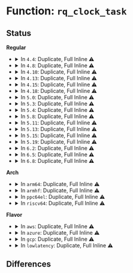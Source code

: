 # Function: <code>rq_clock_task</code>

## Status
<b>Regular</b>
<ul>
<li>
<details>
<summary>In <code>4.4</code>: Duplicate, Full Inline ⚠️</summary>

**Collision:** Static Duplication

**Inline:** Full

**Transformation:** False

**Instances:**

```
In kernel/sched/fair.c (0)
Location: kernel/sched/sched.h:721
Inline: True
```
```
In kernel/sched/rt.c (0)
Location: kernel/sched/sched.h:721
Inline: True
```
```
In kernel/sched/deadline.c (0)
Location: kernel/sched/sched.h:721
Inline: True
```
```
In kernel/sched/stop_task.c (0)
Location: kernel/sched/sched.h:721
Inline: True
```
</details>
</li>
<li>
<details>
<summary>In <code>4.8</code>: Duplicate, Full Inline ⚠️</summary>

**Collision:** Static Duplication

**Inline:** Full

**Transformation:** False

**Instances:**

```
In kernel/sched/fair.c (0)
Location: kernel/sched/sched.h:745
Inline: True
```
```
In kernel/sched/rt.c (0)
Location: kernel/sched/sched.h:745
Inline: True
```
```
In kernel/sched/deadline.c (0)
Location: kernel/sched/sched.h:745
Inline: True
```
```
In kernel/sched/stop_task.c (0)
Location: kernel/sched/sched.h:745
Inline: True
```
</details>
</li>
<li>
<details>
<summary>In <code>4.10</code>: Duplicate, Full Inline ⚠️</summary>

**Collision:** Static Duplication

**Inline:** Full

**Transformation:** False

**Instances:**

```
In kernel/sched/fair.c (0)
Location: kernel/sched/sched.h:777
Inline: True
```
```
In kernel/sched/rt.c (0)
Location: kernel/sched/sched.h:777
Inline: True
```
```
In kernel/sched/deadline.c (0)
Location: kernel/sched/sched.h:777
Inline: True
```
```
In kernel/sched/stop_task.c (0)
Location: kernel/sched/sched.h:777
Inline: True
```
</details>
</li>
<li>
<details>
<summary>In <code>4.13</code>: Duplicate, Full Inline ⚠️</summary>

**Collision:** Static Duplication

**Inline:** Full

**Transformation:** False

**Instances:**

```
In kernel/sched/fair.c (ffffffff810c2584)
Location: kernel/sched/sched.h:888
Inline: True
Inline callers:
  - kernel/sched/fair.c:sched_group_set_shares
  - kernel/sched/fair.c:online_fair_sched_group
  - kernel/sched/fair.c:task_tick_fair
  - kernel/sched/fair.c:update_blocked_averages
  - kernel/sched/fair.c:dequeue_task_fair
  - kernel/sched/fair.c:enqueue_task_fair
  - kernel/sched/fair.c:tg_throttle_down
  - kernel/sched/fair.c:tg_unthrottle_up
  - kernel/sched/fair.c:set_next_entity
  - kernel/sched/fair.c:update_curr
  - kernel/sched/fair.c:post_init_entity_util_avg
```
```
In kernel/sched/rt.c (ffffffff810c460e)
Location: kernel/sched/sched.h:888
Inline: True
Inline callers:
  - kernel/sched/rt.c:set_curr_task_rt
  - kernel/sched/rt.c:pick_next_task_rt
  - kernel/sched/rt.c:update_curr_rt
  - kernel/sched/rt.c:update_curr_rt
```
```
In kernel/sched/deadline.c (ffffffff810c6b71)
Location: kernel/sched/sched.h:888
Inline: True
Inline callers:
  - kernel/sched/deadline.c:set_curr_task_dl
  - kernel/sched/deadline.c:pick_next_task_dl
  - kernel/sched/deadline.c:update_curr_dl
  - kernel/sched/deadline.c:update_curr_dl
```
```
In kernel/sched/stop_task.c (ffffffff810cd84c)
Location: kernel/sched/sched.h:888
Inline: True
Inline callers:
  - kernel/sched/stop_task.c:set_curr_task_stop
  - kernel/sched/stop_task.c:put_prev_task_stop
  - kernel/sched/stop_task.c:put_prev_task_stop
  - kernel/sched/stop_task.c:pick_next_task_stop
```
</details>
</li>
<li>
<details>
<summary>In <code>4.15</code>: Duplicate, Full Inline ⚠️</summary>

**Collision:** Static Duplication

**Inline:** Full

**Transformation:** False

**Instances:**

```
In kernel/sched/fair.c (ffffffff810c9bf2)
Location: kernel/sched/sched.h:902
Inline: True
Inline callers:
  - kernel/sched/fair.c:sched_group_set_shares
  - kernel/sched/fair.c:online_fair_sched_group
  - kernel/sched/fair.c:update_blocked_averages
  - kernel/sched/fair.c:dequeue_task_fair
  - kernel/sched/fair.c:enqueue_task_fair
  - kernel/sched/fair.c:tg_throttle_down
  - kernel/sched/fair.c:tg_unthrottle_up
  - kernel/sched/fair.c:set_next_entity
  - kernel/sched/fair.c:update_curr
  - kernel/sched/fair.c:post_init_entity_util_avg
```
```
In kernel/sched/rt.c (ffffffff810cbcae)
Location: kernel/sched/sched.h:902
Inline: True
Inline callers:
  - kernel/sched/rt.c:set_curr_task_rt
  - kernel/sched/rt.c:pick_next_task_rt
  - kernel/sched/rt.c:update_curr_rt
  - kernel/sched/rt.c:update_curr_rt
```
```
In kernel/sched/deadline.c (ffffffff810ce3b1)
Location: kernel/sched/sched.h:902
Inline: True
Inline callers:
  - kernel/sched/deadline.c:set_curr_task_dl
  - kernel/sched/deadline.c:pick_next_task_dl
  - kernel/sched/deadline.c:update_curr_dl
  - kernel/sched/deadline.c:update_curr_dl
```
```
In kernel/sched/stop_task.c (ffffffff810d509c)
Location: kernel/sched/sched.h:902
Inline: True
Inline callers:
  - kernel/sched/stop_task.c:set_curr_task_stop
  - kernel/sched/stop_task.c:put_prev_task_stop
  - kernel/sched/stop_task.c:put_prev_task_stop
  - kernel/sched/stop_task.c:pick_next_task_stop
```
</details>
</li>
<li>
<details>
<summary>In <code>4.18</code>: Duplicate, Full Inline ⚠️</summary>

**Collision:** Static Duplication

**Inline:** Full

**Transformation:** False

**Instances:**

```
In kernel/sched/fair.c (ffffffff810d1c1a)
Location: kernel/sched/sched.h:978
Inline: True
Inline callers:
  - kernel/sched/fair.c:sched_group_set_shares
  - kernel/sched/fair.c:online_fair_sched_group
  - kernel/sched/fair.c:detach_entity_cfs_rq
  - kernel/sched/fair.c:task_tick_fair
  - kernel/sched/fair.c:update_blocked_averages
  - kernel/sched/fair.c:enqueue_task_fair
  - kernel/sched/fair.c:tg_throttle_down
  - kernel/sched/fair.c:tg_unthrottle_up
  - kernel/sched/fair.c:set_next_entity
  - kernel/sched/fair.c:update_curr
  - kernel/sched/fair.c:post_init_entity_util_avg
```
```
In kernel/sched/rt.c (ffffffff810d2bef)
Location: kernel/sched/sched.h:978
Inline: True
Inline callers:
  - kernel/sched/rt.c:set_curr_task_rt
  - kernel/sched/rt.c:pick_next_task_rt
  - kernel/sched/rt.c:update_curr_rt
```
```
In kernel/sched/deadline.c (ffffffff810d55af)
Location: kernel/sched/sched.h:978
Inline: True
Inline callers:
  - kernel/sched/deadline.c:set_curr_task_dl
  - kernel/sched/deadline.c:pick_next_task_dl
  - kernel/sched/deadline.c:update_curr_dl
```
```
In kernel/sched/stop_task.c (ffffffff810dd07d)
Location: kernel/sched/sched.h:978
Inline: True
Inline callers:
  - kernel/sched/stop_task.c:set_curr_task_stop
  - kernel/sched/stop_task.c:put_prev_task_stop
  - kernel/sched/stop_task.c:put_prev_task_stop
  - kernel/sched/stop_task.c:pick_next_task_stop
```
</details>
</li>
<li>
<details>
<summary>In <code>5.0</code>: Duplicate, Full Inline ⚠️</summary>

**Collision:** Static Duplication

**Inline:** Full

**Transformation:** False

**Instances:**

```
In kernel/sched/fair.c (ffffffff810db567)
Location: kernel/sched/sched.h:1036
Inline: True
Inline callers:
  - kernel/sched/fair.c:sched_group_set_shares
  - kernel/sched/fair.c:online_fair_sched_group
  - kernel/sched/fair.c:task_tick_fair
  - kernel/sched/fair.c:update_blocked_averages
  - kernel/sched/fair.c:update_blocked_averages
  - kernel/sched/fair.c:update_blocked_averages
  - kernel/sched/fair.c:update_blocked_averages
  - kernel/sched/fair.c:dequeue_task_fair
  - kernel/sched/fair.c:tg_throttle_down
  - kernel/sched/fair.c:tg_unthrottle_up
  - kernel/sched/fair.c:set_next_entity
  - kernel/sched/fair.c:update_curr
  - kernel/sched/fair.c:post_init_entity_util_avg
```
```
In kernel/sched/rt.c (ffffffff810dc63f)
Location: kernel/sched/sched.h:1036
Inline: True
Inline callers:
  - kernel/sched/rt.c:set_curr_task_rt
  - kernel/sched/rt.c:task_tick_rt
  - kernel/sched/rt.c:pick_next_task_rt
  - kernel/sched/rt.c:pick_next_task_rt
  - kernel/sched/rt.c:update_curr_rt
```
```
In kernel/sched/deadline.c (ffffffff810defdf)
Location: kernel/sched/sched.h:1036
Inline: True
Inline callers:
  - kernel/sched/deadline.c:set_curr_task_dl
  - kernel/sched/deadline.c:pick_next_task_dl
  - kernel/sched/deadline.c:pick_next_task_dl
  - kernel/sched/deadline.c:update_curr_dl
```
```
In kernel/sched/stop_task.c (ffffffff810e6cdd)
Location: kernel/sched/sched.h:1036
Inline: True
Inline callers:
  - kernel/sched/stop_task.c:set_curr_task_stop
  - kernel/sched/stop_task.c:put_prev_task_stop
  - kernel/sched/stop_task.c:put_prev_task_stop
  - kernel/sched/stop_task.c:pick_next_task_stop
```
</details>
</li>
<li>
<details>
<summary>In <code>5.3</code>: Duplicate, Full Inline ⚠️</summary>

**Collision:** Static Duplication

**Inline:** Full

**Transformation:** False

**Instances:**

```
In kernel/sched/core.c (ffffffff810cbec5)
Location: kernel/sched/sched.h:1094
Inline: True
Inline callers:
  - kernel/sched/core.c:update_rq_clock
```
```
In kernel/sched/fair.c (ffffffff810e24eb)
Location: kernel/sched/sched.h:1094
Inline: True
Inline callers:
  - kernel/sched/fair.c:online_fair_sched_group
  - kernel/sched/fair.c:pick_next_task_fair
  - kernel/sched/fair.c:tg_throttle_down
  - kernel/sched/fair.c:tg_unthrottle_up
  - kernel/sched/fair.c:set_next_entity
  - kernel/sched/fair.c:update_curr
```
```
In kernel/sched/rt.c (ffffffff810e35df)
Location: kernel/sched/sched.h:1094
Inline: True
Inline callers:
  - kernel/sched/rt.c:set_curr_task_rt
  - kernel/sched/rt.c:pick_next_task_rt
  - kernel/sched/rt.c:update_curr_rt
```
```
In kernel/sched/deadline.c (ffffffff810e61b0)
Location: kernel/sched/sched.h:1094
Inline: True
Inline callers:
  - kernel/sched/deadline.c:set_curr_task_dl
  - kernel/sched/deadline.c:pick_next_task_dl
  - kernel/sched/deadline.c:update_curr_dl
```
```
In kernel/sched/stop_task.c (ffffffff810ed96d)
Location: kernel/sched/sched.h:1094
Inline: True
Inline callers:
  - kernel/sched/stop_task.c:set_curr_task_stop
  - kernel/sched/stop_task.c:put_prev_task_stop
  - kernel/sched/stop_task.c:put_prev_task_stop
  - kernel/sched/stop_task.c:pick_next_task_stop
```
</details>
</li>
<li>
<details>
<summary>In <code>5.4</code>: Duplicate, Full Inline ⚠️</summary>

**Collision:** Static Duplication

**Inline:** Full

**Transformation:** False

**Instances:**

```
In kernel/sched/core.c (ffffffff810d5a25)
Location: kernel/sched/sched.h:1102
Inline: True
```
```
In kernel/sched/fair.c (ffffffff810ecba4)
Location: kernel/sched/sched.h:1102
Inline: True
Inline callers:
  - kernel/sched/fair.c:online_fair_sched_group
  - kernel/sched/fair.c:pick_next_task_fair
  - kernel/sched/fair.c:tg_throttle_down
  - kernel/sched/fair.c:tg_unthrottle_up
  - kernel/sched/fair.c:set_next_entity
  - kernel/sched/fair.c:update_curr
```
```
In kernel/sched/rt.c (ffffffff810ee18c)
Location: kernel/sched/sched.h:1102
Inline: True
Inline callers:
  - kernel/sched/rt.c:pick_next_task_rt
  - kernel/sched/rt.c:update_curr_rt
```
```
In kernel/sched/deadline.c (ffffffff810f34a5)
Location: kernel/sched/sched.h:1102
Inline: True
Inline callers:
  - kernel/sched/deadline.c:update_curr_dl
```
```
In kernel/sched/stop_task.c (ffffffff810f962f)
Location: kernel/sched/sched.h:1102
Inline: True
Inline callers:
  - kernel/sched/stop_task.c:put_prev_task_stop
  - kernel/sched/stop_task.c:put_prev_task_stop
  - kernel/sched/stop_task.c:pick_next_task_stop
```
</details>
</li>
<li>
<details>
<summary>In <code>5.8</code>: Duplicate, Full Inline ⚠️</summary>

**Collision:** Static Duplication

**Inline:** Full

**Transformation:** False

**Instances:**

```
In kernel/sched/core.c (ffffffff810e4eb8)
Location: kernel/sched/sched.h:1132
Inline: True
Inline callers:
  - kernel/sched/core.c:scheduler_tick
  - kernel/sched/core.c:update_rq_clock
```
```
In kernel/sched/fair.c (ffffffff810f6a4a)
Location: kernel/sched/sched.h:1132
Inline: True
Inline callers:
  - kernel/sched/fair.c:online_fair_sched_group
  - kernel/sched/fair.c:update_blocked_averages
  - kernel/sched/fair.c:pick_next_task_fair
  - kernel/sched/fair.c:tg_throttle_down
  - kernel/sched/fair.c:tg_unthrottle_up
  - kernel/sched/fair.c:set_next_entity
  - kernel/sched/fair.c:update_curr
```
```
In kernel/sched/rt.c (ffffffff810f7b4c)
Location: kernel/sched/sched.h:1132
Inline: True
Inline callers:
  - kernel/sched/rt.c:pick_next_task_rt
  - kernel/sched/rt.c:update_curr_rt
```
```
In kernel/sched/deadline.c (ffffffff810fcb8d)
Location: kernel/sched/sched.h:1132
Inline: True
Inline callers:
  - kernel/sched/deadline.c:update_curr_dl
```
```
In kernel/sched/stop_task.c (ffffffff8110373f)
Location: kernel/sched/sched.h:1132
Inline: True
Inline callers:
  - kernel/sched/stop_task.c:put_prev_task_stop
  - kernel/sched/stop_task.c:put_prev_task_stop
  - kernel/sched/stop_task.c:pick_next_task_stop
```
</details>
</li>
<li>
<details>
<summary>In <code>5.11</code>: Duplicate, Full Inline ⚠️</summary>

**Collision:** Static Duplication

**Inline:** Full

**Transformation:** False

**Instances:**

```
In kernel/sched/core.c (ffffffff810e298a)
Location: kernel/sched/sched.h:1175
Inline: True
Inline callers:
  - kernel/sched/core.c:scheduler_tick
  - kernel/sched/core.c:update_rq_clock
```
```
In kernel/sched/fair.c (ffffffff810f4c02)
Location: kernel/sched/sched.h:1175
Inline: True
Inline callers:
  - kernel/sched/fair.c:online_fair_sched_group
  - kernel/sched/fair.c:update_blocked_averages
  - kernel/sched/fair.c:pick_next_task_fair
  - kernel/sched/fair.c:tg_throttle_down
  - kernel/sched/fair.c:tg_unthrottle_up
  - kernel/sched/fair.c:set_next_entity
  - kernel/sched/fair.c:update_curr
```
```
In kernel/sched/rt.c (ffffffff810f5d4c)
Location: kernel/sched/sched.h:1175
Inline: True
Inline callers:
  - kernel/sched/rt.c:pick_next_task_rt
  - kernel/sched/rt.c:update_curr_rt
```
```
In kernel/sched/deadline.c (ffffffff810fb09d)
Location: kernel/sched/sched.h:1175
Inline: True
Inline callers:
  - kernel/sched/deadline.c:update_curr_dl
```
```
In kernel/sched/stop_task.c (ffffffff81101e5f)
Location: kernel/sched/sched.h:1175
Inline: True
Inline callers:
  - kernel/sched/stop_task.c:put_prev_task_stop
  - kernel/sched/stop_task.c:put_prev_task_stop
  - kernel/sched/stop_task.c:pick_next_task_stop
```
</details>
</li>
<li>
<details>
<summary>In <code>5.13</code>: Duplicate, Full Inline ⚠️</summary>

**Collision:** Static Duplication

**Inline:** Full

**Transformation:** False

**Instances:**

```
In kernel/sched/core.c (ffffffff810e4760)
Location: kernel/sched/sched.h:1188
Inline: True
Inline callers:
  - kernel/sched/core.c:scheduler_tick
  - kernel/sched/core.c:update_rq_clock
```
```
In kernel/sched/fair.c (ffffffff810f6cf2)
Location: kernel/sched/sched.h:1188
Inline: True
Inline callers:
  - kernel/sched/fair.c:online_fair_sched_group
  - kernel/sched/fair.c:update_blocked_averages
  - kernel/sched/fair.c:pick_next_task_fair
  - kernel/sched/fair.c:tg_throttle_down
  - kernel/sched/fair.c:tg_unthrottle_up
  - kernel/sched/fair.c:set_next_entity
  - kernel/sched/fair.c:update_curr
```
```
In kernel/sched/rt.c (ffffffff810f80ac)
Location: kernel/sched/sched.h:1188
Inline: True
Inline callers:
  - kernel/sched/rt.c:pick_next_task_rt
  - kernel/sched/rt.c:update_curr_rt
```
```
In kernel/sched/deadline.c (ffffffff810fd2a8)
Location: kernel/sched/sched.h:1188
Inline: True
Inline callers:
  - kernel/sched/deadline.c:update_curr_dl
```
```
In kernel/sched/stop_task.c (ffffffff811041cf)
Location: kernel/sched/sched.h:1188
Inline: True
Inline callers:
  - kernel/sched/stop_task.c:put_prev_task_stop
  - kernel/sched/stop_task.c:put_prev_task_stop
  - kernel/sched/stop_task.c:pick_next_task_stop
```
</details>
</li>
<li>
<details>
<summary>In <code>5.15</code>: Duplicate, Full Inline ⚠️</summary>

**Collision:** Static Duplication

**Inline:** Full

**Transformation:** False

**Instances:**

```
In kernel/sched/core.c (ffffffff810fb51f)
Location: kernel/sched/sched.h:1475
Inline: True
Inline callers:
  - kernel/sched/core.c:scheduler_tick
  - kernel/sched/core.c:update_rq_clock
```
```
In kernel/sched/fair.c (ffffffff81110f4c)
Location: kernel/sched/sched.h:1475
Inline: True
Inline callers:
  - kernel/sched/fair.c:online_fair_sched_group
  - kernel/sched/fair.c:update_blocked_averages
  - kernel/sched/fair.c:task_hot
  - kernel/sched/fair.c:pick_next_task_fair
  - kernel/sched/fair.c:tg_throttle_down
  - kernel/sched/fair.c:tg_unthrottle_up
  - kernel/sched/fair.c:set_next_entity
  - kernel/sched/fair.c:update_curr
```
```
In kernel/sched/rt.c (ffffffff81113711)
Location: kernel/sched/sched.h:1475
Inline: True
Inline callers:
  - kernel/sched/rt.c:pick_next_task_rt
  - kernel/sched/rt.c:update_curr_rt
```
```
In kernel/sched/deadline.c (ffffffff81119678)
Location: kernel/sched/sched.h:1475
Inline: True
Inline callers:
  - kernel/sched/deadline.c:update_curr_dl
```
```
In kernel/sched/stop_task.c (ffffffff811212d1)
Location: kernel/sched/sched.h:1475
Inline: True
Inline callers:
  - kernel/sched/stop_task.c:put_prev_task_stop
  - kernel/sched/stop_task.c:put_prev_task_stop
  - kernel/sched/stop_task.c:pick_next_task_stop
```
</details>
</li>
<li>
<details>
<summary>In <code>5.19</code>: Duplicate, Full Inline ⚠️</summary>

**Collision:** Static Duplication

**Inline:** Full

**Transformation:** False

**Instances:**

```
In kernel/sched/core.c (ffffffff81117a12)
Location: kernel/sched/sched.h:1456
Inline: True
Inline callers:
  - kernel/sched/core.c:scheduler_tick
  - kernel/sched/core.c:update_rq_clock
```
```
In kernel/sched/fair.c (ffffffff81121063)
Location: kernel/sched/sched.h:1456
Inline: True
Inline callers:
  - kernel/sched/fair.c:update_blocked_averages
  - kernel/sched/fair.c:task_hot
  - kernel/sched/fair.c:pick_next_task_fair
  - kernel/sched/fair.c:set_next_entity
  - kernel/sched/fair.c:update_curr
```
```
In kernel/sched/build_policy.c (ffffffff81136109)
Location: kernel/sched/sched.h:1456
Inline: True
Inline callers:
  - kernel/sched/build_policy.c:update_curr_dl
  - kernel/sched/build_policy.c:pick_next_task_rt
  - kernel/sched/build_policy.c:update_curr_rt
```
```
In kernel/sched/build_utility.c (ffffffff81144003)
Location: kernel/sched/sched.h:1456
Inline: True
Inline callers:
  - kernel/sched/build_utility.c:put_prev_task_stop
  - kernel/sched/build_utility.c:put_prev_task_stop
  - kernel/sched/build_utility.c:pick_next_task_stop
```
</details>
</li>
<li>
<details>
<summary>In <code>6.2</code>: Duplicate, Full Inline ⚠️</summary>

**Collision:** Static Duplication

**Inline:** Full

**Transformation:** False

**Instances:**

```
In kernel/sched/core.c (ffffffff8113eff7)
Location: kernel/sched/sched.h:1502
Inline: True
Inline callers:
  - kernel/sched/core.c:scheduler_tick
  - kernel/sched/core.c:update_rq_clock
```
```
In kernel/sched/fair.c (ffffffff81149cd3)
Location: kernel/sched/sched.h:1502
Inline: True
Inline callers:
  - kernel/sched/fair.c:update_blocked_averages
  - kernel/sched/fair.c:task_hot
  - kernel/sched/fair.c:pick_next_task_fair
  - kernel/sched/fair.c:pick_next_task_fair
  - kernel/sched/fair.c:set_next_entity
  - kernel/sched/fair.c:update_curr
```
```
In kernel/sched/build_policy.c (ffffffff811606e9)
Location: kernel/sched/sched.h:1502
Inline: True
Inline callers:
  - kernel/sched/build_policy.c:update_curr_dl
  - kernel/sched/build_policy.c:pick_next_task_rt
  - kernel/sched/build_policy.c:update_curr_rt
```
```
In kernel/sched/build_utility.c (ffffffff8116fce3)
Location: kernel/sched/sched.h:1502
Inline: True
Inline callers:
  - kernel/sched/build_utility.c:put_prev_task_stop
  - kernel/sched/build_utility.c:pick_next_task_stop
```
</details>
</li>
<li>
<details>
<summary>In <code>6.5</code>: Duplicate, Full Inline ⚠️</summary>

**Collision:** Static Duplication

**Inline:** Full

**Transformation:** False

**Instances:**

```
In kernel/sched/core.c (ffffffff81151f47)
Location: kernel/sched/sched.h:1507
Inline: True
Inline callers:
  - kernel/sched/core.c:scheduler_tick
  - kernel/sched/core.c:update_rq_clock
```
```
In kernel/sched/fair.c (ffffffff81159b81)
Location: kernel/sched/sched.h:1507
Inline: True
Inline callers:
  - kernel/sched/fair.c:update_blocked_averages
  - kernel/sched/fair.c:task_hot
  - kernel/sched/fair.c:pick_next_task_fair
  - kernel/sched/fair.c:pick_next_task_fair
  - kernel/sched/fair.c:set_next_entity
  - kernel/sched/fair.c:place_entity
  - kernel/sched/fair.c:update_curr
```
```
In kernel/sched/build_policy.c (ffffffff81170e0f)
Location: kernel/sched/sched.h:1507
Inline: True
Inline callers:
  - kernel/sched/build_policy.c:update_curr_dl
  - kernel/sched/build_policy.c:pick_next_task_rt
  - kernel/sched/build_policy.c:update_curr_rt
```
```
In kernel/sched/build_utility.c (ffffffff8117e673)
Location: kernel/sched/sched.h:1507
Inline: True
Inline callers:
  - kernel/sched/build_utility.c:put_prev_task_stop
  - kernel/sched/build_utility.c:pick_next_task_stop
```
</details>
</li>
<li>
<details>
<summary>In <code>6.8</code>: Duplicate, Full Inline ⚠️</summary>

**Collision:** Static Duplication

**Inline:** Full

**Transformation:** False

**Instances:**

```
In kernel/sched/core.c (ffffffff81151cc4)
Location: kernel/sched/sched.h:1526
Inline: True
Inline callers:
  - kernel/sched/core.c:sched_tick_remote
  - kernel/sched/core.c:scheduler_tick
  - kernel/sched/core.c:update_rq_clock
```
```
In kernel/sched/fair.c (ffffffff811661b1)
Location: kernel/sched/sched.h:1526
Inline: True
Inline callers:
  - kernel/sched/fair.c:update_blocked_averages
  - kernel/sched/fair.c:task_hot
  - kernel/sched/fair.c:pick_next_task_fair
  - kernel/sched/fair.c:pick_next_task_fair
  - kernel/sched/fair.c:set_next_entity
  - kernel/sched/fair.c:update_curr_se
```
```
In kernel/sched/build_policy.c (ffffffff81180b58)
Location: kernel/sched/sched.h:1526
Inline: True
Inline callers:
  - kernel/sched/build_policy.c:pick_next_task_rt
```
```
In kernel/sched/build_utility.c (ffffffff8118c459)
Location: kernel/sched/sched.h:1526
Inline: True
Inline callers:
  - kernel/sched/build_utility.c:pick_next_task_stop
```
</details>
</li>
</ul>
<b>Arch</b>
<ul>
<li>
<details>
<summary>In <code>arm64</code>: Duplicate, Full Inline ⚠️</summary>

**Collision:** Static Duplication

**Inline:** Full

**Transformation:** False

**Instances:**

```
In kernel/sched/core.c (ffff800010136504)
Location: kernel/sched/sched.h:1102
Inline: True
```
```
In kernel/sched/fair.c (ffff80001014d120)
Location: kernel/sched/sched.h:1102
Inline: True
Inline callers:
  - kernel/sched/fair.c:online_fair_sched_group
  - kernel/sched/fair.c:pick_next_task_fair
  - kernel/sched/fair.c:tg_throttle_down
  - kernel/sched/fair.c:tg_unthrottle_up
  - kernel/sched/fair.c:set_next_entity
  - kernel/sched/fair.c:update_curr
```
```
In kernel/sched/rt.c (ffff80001014ee40)
Location: kernel/sched/sched.h:1102
Inline: True
Inline callers:
  - kernel/sched/rt.c:pick_next_task_rt
  - kernel/sched/rt.c:update_curr_rt
```
```
In kernel/sched/deadline.c (ffff8000101556b8)
Location: kernel/sched/sched.h:1102
Inline: True
Inline callers:
  - kernel/sched/deadline.c:update_curr_dl
```
```
In kernel/sched/stop_task.c (ffff80001015dfe4)
Location: kernel/sched/sched.h:1102
Inline: True
Inline callers:
  - kernel/sched/stop_task.c:put_prev_task_stop
  - kernel/sched/stop_task.c:put_prev_task_stop
  - kernel/sched/stop_task.c:pick_next_task_stop
```
</details>
</li>
<li>
<details>
<summary>In <code>armhf</code>: Duplicate, Full Inline ⚠️</summary>

**Collision:** Static Duplication

**Inline:** Full

**Transformation:** False

**Instances:**

```
In kernel/sched/core.c (c03853d8)
Location: kernel/sched/sched.h:1102
Inline: True
```
```
In kernel/sched/fair.c (c039ad88)
Location: kernel/sched/sched.h:1102
Inline: True
Inline callers:
  - kernel/sched/fair.c:online_fair_sched_group
  - kernel/sched/fair.c:can_migrate_task
  - kernel/sched/fair.c:pick_next_task_fair
  - kernel/sched/fair.c:tg_throttle_down
  - kernel/sched/fair.c:tg_unthrottle_up
  - kernel/sched/fair.c:set_next_entity
  - kernel/sched/fair.c:update_curr
```
```
In kernel/sched/rt.c (c039d2bc)
Location: kernel/sched/sched.h:1102
Inline: True
Inline callers:
  - kernel/sched/rt.c:pick_next_task_rt
  - kernel/sched/rt.c:update_curr_rt
```
```
In kernel/sched/deadline.c (c03a2fec)
Location: kernel/sched/sched.h:1102
Inline: True
Inline callers:
  - kernel/sched/deadline.c:update_curr_dl
```
```
In kernel/sched/stop_task.c (c03a9e40)
Location: kernel/sched/sched.h:1102
Inline: True
Inline callers:
  - kernel/sched/stop_task.c:put_prev_task_stop
  - kernel/sched/stop_task.c:put_prev_task_stop
  - kernel/sched/stop_task.c:pick_next_task_stop
```
</details>
</li>
<li>
<details>
<summary>In <code>ppc64el</code>: Duplicate, Full Inline ⚠️</summary>

**Collision:** Static Duplication

**Inline:** Full

**Transformation:** False

**Instances:**

```
In kernel/sched/core.c (c0000000001816f0)
Location: kernel/sched/sched.h:1102
Inline: True
```
```
In kernel/sched/fair.c (c00000000019ff3c)
Location: kernel/sched/sched.h:1102
Inline: True
Inline callers:
  - kernel/sched/fair.c:online_fair_sched_group
  - kernel/sched/fair.c:pick_next_task_fair
  - kernel/sched/fair.c:tg_throttle_down
  - kernel/sched/fair.c:tg_unthrottle_up
  - kernel/sched/fair.c:set_next_entity
  - kernel/sched/fair.c:update_curr
```
```
In kernel/sched/rt.c (c0000000001a3268)
Location: kernel/sched/sched.h:1102
Inline: True
Inline callers:
  - kernel/sched/rt.c:pick_next_task_rt
  - kernel/sched/rt.c:update_curr_rt
```
```
In kernel/sched/deadline.c (c0000000001a98c4)
Location: kernel/sched/sched.h:1102
Inline: True
Inline callers:
  - kernel/sched/deadline.c:update_curr_dl
```
```
In kernel/sched/stop_task.c (c0000000001b2c10)
Location: kernel/sched/sched.h:1102
Inline: True
Inline callers:
  - kernel/sched/stop_task.c:put_prev_task_stop
  - kernel/sched/stop_task.c:put_prev_task_stop
  - kernel/sched/stop_task.c:pick_next_task_stop
```
</details>
</li>
<li>
<details>
<summary>In <code>riscv64</code>: Duplicate, Full Inline ⚠️</summary>

**Collision:** Static Duplication

**Inline:** Full

**Transformation:** False

**Instances:**

```
In kernel/sched/core.c (ffffffe0000e7400)
Location: kernel/sched/sched.h:1102
Inline: True
```
```
In kernel/sched/fair.c (ffffffe0000f646c)
Location: kernel/sched/sched.h:1102
Inline: True
Inline callers:
  - kernel/sched/fair.c:online_fair_sched_group
  - kernel/sched/fair.c:can_migrate_task
  - kernel/sched/fair.c:pick_next_task_fair
  - kernel/sched/fair.c:tg_throttle_down
  - kernel/sched/fair.c:tg_unthrottle_up
  - kernel/sched/fair.c:set_next_entity
  - kernel/sched/fair.c:update_curr
```
```
In kernel/sched/rt.c (ffffffe0000f7d14)
Location: kernel/sched/sched.h:1102
Inline: True
Inline callers:
  - kernel/sched/rt.c:pick_next_task_rt
  - kernel/sched/rt.c:update_curr_rt
```
```
In kernel/sched/deadline.c (ffffffe0000fd260)
Location: kernel/sched/sched.h:1102
Inline: True
Inline callers:
  - kernel/sched/deadline.c:update_curr_dl
```
```
In kernel/sched/stop_task.c (ffffffe0001024e8)
Location: kernel/sched/sched.h:1102
Inline: True
Inline callers:
  - kernel/sched/stop_task.c:put_prev_task_stop
  - kernel/sched/stop_task.c:put_prev_task_stop
  - kernel/sched/stop_task.c:pick_next_task_stop
```
</details>
</li>
</ul>
<b>Flavor</b>
<ul>
<li>
<details>
<summary>In <code>aws</code>: Duplicate, Full Inline ⚠️</summary>

**Collision:** Static Duplication

**Inline:** Full

**Transformation:** False

**Instances:**

```
In kernel/sched/core.c (ffffffff810cfd25)
Location: kernel/sched/sched.h:1102
Inline: True
```
```
In kernel/sched/fair.c (ffffffff810e6d04)
Location: kernel/sched/sched.h:1102
Inline: True
Inline callers:
  - kernel/sched/fair.c:online_fair_sched_group
  - kernel/sched/fair.c:pick_next_task_fair
  - kernel/sched/fair.c:tg_throttle_down
  - kernel/sched/fair.c:tg_unthrottle_up
  - kernel/sched/fair.c:set_next_entity
  - kernel/sched/fair.c:update_curr
```
```
In kernel/sched/rt.c (ffffffff810e7e85)
Location: kernel/sched/sched.h:1102
Inline: True
Inline callers:
  - kernel/sched/rt.c:pick_next_task_rt
  - kernel/sched/rt.c:update_curr_rt
```
```
In kernel/sched/deadline.c (ffffffff810ec8a5)
Location: kernel/sched/sched.h:1102
Inline: True
Inline callers:
  - kernel/sched/deadline.c:update_curr_dl
```
```
In kernel/sched/stop_task.c (ffffffff810f2a2f)
Location: kernel/sched/sched.h:1102
Inline: True
Inline callers:
  - kernel/sched/stop_task.c:put_prev_task_stop
  - kernel/sched/stop_task.c:put_prev_task_stop
  - kernel/sched/stop_task.c:pick_next_task_stop
```
</details>
</li>
<li>
<details>
<summary>In <code>azure</code>: Duplicate, Full Inline ⚠️</summary>

**Collision:** Static Duplication

**Inline:** Full

**Transformation:** False

**Instances:**

```
In kernel/sched/core.c (ffffffff810bfa6a)
Location: kernel/sched/sched.h:1102
Inline: True
Inline callers:
  - kernel/sched/core.c:sched_tick_remote
```
```
In kernel/sched/fair.c (ffffffff810d5e9e)
Location: kernel/sched/sched.h:1102
Inline: True
Inline callers:
  - kernel/sched/fair.c:online_fair_sched_group
  - kernel/sched/fair.c:pick_next_task_fair
  - kernel/sched/fair.c:tg_throttle_down
  - kernel/sched/fair.c:tg_unthrottle_up
  - kernel/sched/fair.c:set_next_entity
  - kernel/sched/fair.c:update_curr
```
```
In kernel/sched/rt.c (ffffffff810d74dc)
Location: kernel/sched/sched.h:1102
Inline: True
Inline callers:
  - kernel/sched/rt.c:pick_next_task_rt
  - kernel/sched/rt.c:update_curr_rt
```
```
In kernel/sched/deadline.c (ffffffff810dc945)
Location: kernel/sched/sched.h:1102
Inline: True
Inline callers:
  - kernel/sched/deadline.c:update_curr_dl
```
```
In kernel/sched/stop_task.c (ffffffff810e2b3f)
Location: kernel/sched/sched.h:1102
Inline: True
Inline callers:
  - kernel/sched/stop_task.c:put_prev_task_stop
  - kernel/sched/stop_task.c:put_prev_task_stop
  - kernel/sched/stop_task.c:pick_next_task_stop
```
</details>
</li>
<li>
<details>
<summary>In <code>gcp</code>: Duplicate, Full Inline ⚠️</summary>

**Collision:** Static Duplication

**Inline:** Full

**Transformation:** False

**Instances:**

```
In kernel/sched/core.c (ffffffff810ce8b5)
Location: kernel/sched/sched.h:1102
Inline: True
```
```
In kernel/sched/fair.c (ffffffff810e30d4)
Location: kernel/sched/sched.h:1102
Inline: True
Inline callers:
  - kernel/sched/fair.c:online_fair_sched_group
  - kernel/sched/fair.c:pick_next_task_fair
  - kernel/sched/fair.c:tg_throttle_down
  - kernel/sched/fair.c:tg_unthrottle_up
  - kernel/sched/fair.c:set_next_entity
  - kernel/sched/fair.c:update_curr
```
```
In kernel/sched/rt.c (ffffffff810e46bc)
Location: kernel/sched/sched.h:1102
Inline: True
Inline callers:
  - kernel/sched/rt.c:pick_next_task_rt
  - kernel/sched/rt.c:update_curr_rt
```
```
In kernel/sched/deadline.c (ffffffff810e99d5)
Location: kernel/sched/sched.h:1102
Inline: True
Inline callers:
  - kernel/sched/deadline.c:update_curr_dl
```
```
In kernel/sched/stop_task.c (ffffffff810efb5f)
Location: kernel/sched/sched.h:1102
Inline: True
Inline callers:
  - kernel/sched/stop_task.c:put_prev_task_stop
  - kernel/sched/stop_task.c:put_prev_task_stop
  - kernel/sched/stop_task.c:pick_next_task_stop
```
</details>
</li>
<li>
<details>
<summary>In <code>lowlatency</code>: Duplicate, Full Inline ⚠️</summary>

**Collision:** Static Duplication

**Inline:** Full

**Transformation:** False

**Instances:**

```
In kernel/sched/core.c (ffffffff810d7895)
Location: kernel/sched/sched.h:1102
Inline: True
```
```
In kernel/sched/fair.c (ffffffff810eecaa)
Location: kernel/sched/sched.h:1102
Inline: True
Inline callers:
  - kernel/sched/fair.c:online_fair_sched_group
  - kernel/sched/fair.c:pick_next_task_fair
  - kernel/sched/fair.c:tg_throttle_down
  - kernel/sched/fair.c:tg_unthrottle_up
  - kernel/sched/fair.c:set_next_entity
  - kernel/sched/fair.c:update_curr
```
```
In kernel/sched/rt.c (ffffffff810f0b45)
Location: kernel/sched/sched.h:1102
Inline: True
Inline callers:
  - kernel/sched/rt.c:pick_next_task_rt
  - kernel/sched/rt.c:update_curr_rt
```
```
In kernel/sched/deadline.c (ffffffff810f4985)
Location: kernel/sched/sched.h:1102
Inline: True
Inline callers:
  - kernel/sched/deadline.c:update_curr_dl
```
```
In kernel/sched/stop_task.c (ffffffff810fabaf)
Location: kernel/sched/sched.h:1102
Inline: True
Inline callers:
  - kernel/sched/stop_task.c:put_prev_task_stop
  - kernel/sched/stop_task.c:put_prev_task_stop
  - kernel/sched/stop_task.c:pick_next_task_stop
```
</details>
</li>
</ul>

## Differences
